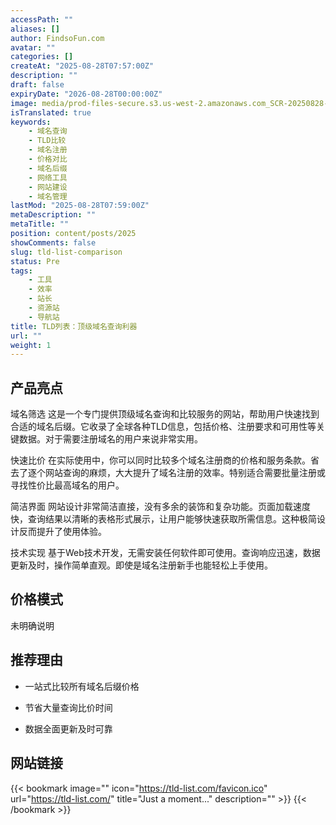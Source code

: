 ```yaml
---
accessPath: ""
aliases: []
author: FindsoFun.com
avatar: ""
categories: []
createAt: "2025-08-28T07:57:00Z"
description: ""
draft: false
expiryDate: "2026-08-28T00:00:00Z"
image: media/prod-files-secure.s3.us-west-2.amazonaws.com_SCR-20250828-ocmr.png
isTranslated: true
keywords:
    - 域名查询
    - TLD比较
    - 域名注册
    - 价格对比
    - 域名后缀
    - 网络工具
    - 网站建设
    - 域名管理
lastMod: "2025-08-28T07:59:00Z"
metaDescription: ""
metaTitle: ""
position: content/posts/2025
showComments: false
slug: tld-list-comparison
status: Pre
tags:
    - 工具
    - 效率
    - 站长
    - 资源站
    - 导航站
title: TLD列表：顶级域名查询利器
url: ""
weight: 1
---
```

## 产品亮点
域名筛选
这是一个专门提供顶级域名查询和比较服务的网站，帮助用户快速找到合适的域名后缀。它收录了全球各种TLD信息，包括价格、注册要求和可用性等关键数据。对于需要注册域名的用户来说非常实用。

快速比价
在实际使用中，你可以同时比较多个域名注册商的价格和服务条款。省去了逐个网站查询的麻烦，大大提升了域名注册的效率。特别适合需要批量注册或寻找性价比最高域名的用户。

简洁界面
网站设计非常简洁直接，没有多余的装饰和复杂功能。页面加载速度快，查询结果以清晰的表格形式展示，让用户能够快速获取所需信息。这种极简设计反而提升了使用体验。

技术实现
基于Web技术开发，无需安装任何软件即可使用。查询响应迅速，数据更新及时，操作简单直观。即使是域名注册新手也能轻松上手使用。

## 价格模式
<!--more-->未明确说明

## 推荐理由
- 一站式比较所有域名后缀价格

- 节省大量查询比价时间

- 数据全面更新及时可靠

## 网站链接
{{< bookmark image="<no value>" icon="https://tld-list.com/favicon.ico" url="https://tld-list.com/" title="Just a moment..." description="" >}}
{{< /bookmark >}}

